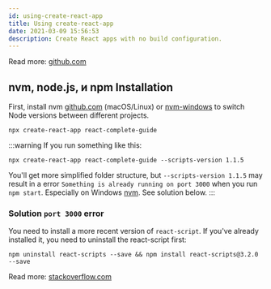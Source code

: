 ```yaml
---
id: using-create-react-app
title: Using create-react-app
date: 2021-03-09 15:56:53
description: Create React apps with no build configuration.
---
```


Read more: <a href='https://github.com/facebook/create-react-app' class='external'>github.com</a>

## nvm, node.js, и npm Installation

First, install nvm <a href='https://github.com/nvm-sh/nvm#installation' class='external'>github.com</a> (macOS/Linux) or [nvm-windows](../../../node/nvm-windows) to switch Node versions between different projects.

```shell
npx create-react-app react-complete-guide
```

:::warning
If you run something like this:

```shell
npx create-react-app react-complete-guide --scripts-version 1.1.5
```

You'll get more simplified folder structure, but `--scripts-version 1.1.5` may result in a error `Something is already running on port 3000` when you run `npm start`. Especially on Windows [nvm](../../../node/nvm-windows). See solution below.
:::

### Solution `port 3000` error

You need to install a more recent version of `react-script`. If you've already installed it, you need to uninstall the react-script first:

```shell
npm uninstall react-scripts --save && npm install react-scripts@3.2.0 --save
```

Read more: <a href='https://stackoverflow.com/questions/59271634/react-npm-start-windows-cannot-find-localhost' class='external'>stackoverflow.com</a>
